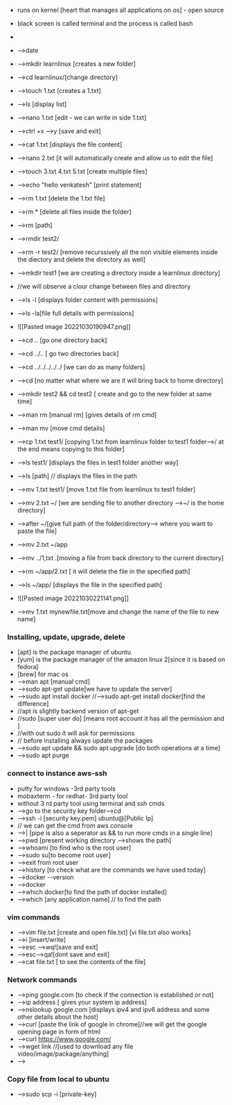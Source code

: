 - runs on kernel [heart that manages all applications on os] - open source
- black screen is called terminal and the process is called bash
- 
- -->date
- -->mkdir learnlinux [creates a new folder]
- -->cd learnlinux/[change directory]
- -->touch 1.txt [creates a 1.txt]
- -->ls    [display list]
- -->nano 1.txt [edit - we can write in side 1.txt]
- -->ctrl +x -->y [save and exit]
- -->cat 1.txt [displays the file content]
- -->nano 2.txt [it will automatically create and allow us to edit the file]
- -->touch 3.txt 4.txt 5.txt [create multiple files]
- -->echo "hello venkatesh" [print statement]

- -->rm 1.txt [delete the 1.txt file]
- -->rm * [delete all files inside the folder]
- -->rm [path]
- -->rmdir test2/
- -->rm -r test2/ [remove recurssively all the non visible elements inside the diectory and delete the directory as well]
- -->mkdir test1 [we are creating a directory inside a learnlinux directory]
- //we will observe a clour change between files and directory
- -->ls -l [displays folder content with permissions]
- -->ls -la[file full details with permissions]
- ![[Pasted image 20221030190947.png]]
- -->cd .. [go one directory back]
- -->cd ../.. [ go two directories back]
- -->cd ../../../../../ [we can do as many folders]
- -->cd   [no matter what where we are it will bring back to home directory]

- -->mkdir test2 && cd test2 [ create and go to the new folder at same time]

- -->man rm [manual rm]  [gives details of rm cmd]
- -->man mv [move cmd details]

- -->cp 1.txt test1/ [copying 1.txt from learnlinux folder to test1 folder-->/ at the end means copying to this folder]
- -->ls test1/ [displays the files in test1 folder another way]
- -->ls [path] // displays the files in the path
- -->mv 1.txt test1/ [move 1.txt file from learnlinux to test1 folder]
- -->mv 2.txt ~/ [we are sending file to another directory -->~/ is the home directory]
- -->after ~/[give full path of the folder/directory--> where you want to paste the file]
- -->mv 2.txt ~/app
- -->mv ../1,txt .[moving a file from back directory to the current directory]
- -->rm ~/app/2.txt [ it will delete the file in the specified path]
- -->ls ~/app/   [displays the file in the specified path]
- ![[Pasted image 20221030221141.png]]
- -->mv 1.txt mynewfile.txt[move and change the name of the file to new name]
### Installing, update, upgrade, delete
- [apt] is the package manager of ubuntu
- [yum] is the package manager of the amazon linux 2[since it is based on fedora]
- [brew] for mac os
- -->man apt [manual cmd]
- -->sudo apt-get update[we have to update the server]
- -->sudo apt install docker //-->sudo apt-get install docker[find the difference]
- //apt is slightly backend version of apt-get
- //sudo [super user do]  [means root account it has all the permission and ]
- //with out sudo it will ask for permissions
- // before installing always update the packages
- -->sudo apt update && sudo apt upgrade [do both operations at a time]
- -->sudo apt purge









### connect to instance aws-ssh
- putty for windows -3rd party tools
- mobaxterm - for redhat- 3rd party tool
- without 3 rd party tool using terminal and ssh cmds
- -->go to the security key folder-->cd 
- -->ssh -i [security key.pem] ubuntu@[Public Ip]
- // we can get the cmd from aws console
- -->| [pipe is also a seperator as && to run more cmds in a single line]
- -->pwd [present working directory -->shows the path]
- -->whoami [to find who is the root user]
- -->sudo su[to become root user]
- -->exit from root user
- -->history [to check what are the commands we have used today]
- -->docker --version
- -->docker
- -->which docker[to find the path of docker installed]
- -->which [any application name] // to find the path
### vim commands
- -->vim file.txt [create  and open file.txt] [vi file.txt also works]
- -->i [insert/write]
- -->esc -->wq![save and exit]
- -->esc-->qa![dont save and exit]
- -->cat file.txt [ to see the contents of the file]
### Network commands
- -->ping google.com [to check if the connection is established or not]
- -->ip address [ gives your system ip address]
- -->nslookup google.com [displays ipv4 and ipv6 address and some other details about the host]
- -->curl [paste the link of google in chrome]//we will get the google opening page in form of html
- -->curl https://www.google.com/
- -->wget link //[used to download any file video/image/package/anything]
- -->
### Copy file from local to ubuntu
- -->sudo scp -i [private-key]  